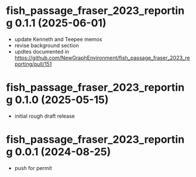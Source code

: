 # fish_passage_fraser_2023_reporting 0.1.1 (2025-06-01)
- update Kenneth and Teepee memos
- revise background section
- updtes documented in https://github.com/NewGraphEnvironment/fish_passage_fraser_2023_reporting/pull/151


# fish_passage_fraser_2023_reporting 0.1.0 (2025-05-15)
- initial rough draft release

# fish_passage_fraser_2023_reporting 0.0.1 (2024-08-25)
- push for permit
